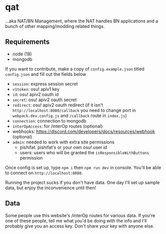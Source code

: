 # qat

...aka NAT/BN Management, where the NAT handles BN applications and a bunch of other mapping/modding related things.

## Requirements

- node (18)
- mongodb

If you want to contribute, make a copy of `config.example.json` titled `config.json` and fill out the fields below

- `session`: express session secret
- `v1token`: osu! apiv1 key
- `id`: osu! apiv2 oauth id
- `secret`: osu! apiv2 oauth secret
- `redirect`: osu! apiv2 oauth redirect (if it isn't `http://localhost:8080/callback` you need to change port in `webpack.dev.config.js` and `/callback` route in `index.js`)
- `connection`: connection to mongodb
- `interOpAccess`: for /interOp routes (optional)
- webhooks: https://discord.com/developers/docs/resources/webhook (optional)
- `admin`: needed to work with extra site permissions
  - pishifat: pishifat's or your own osu! user id
  - users: users who will be granted the `isResponsibleWithButtons` permission

Once config is set up, type `npm i` then `npm run dev` in console. You'll be able to connect on `http://localhost:8080`.

Running the project sucks if you don't have data. One day I'll set up sample data, but enjoy the inconvenience until then!

## Data

Some people use this website's /interOp routes for various data. If you're one of these people, tell me what you'd be doing with the info and I'll probably give you an access key. Don't share your key with anyone else.
